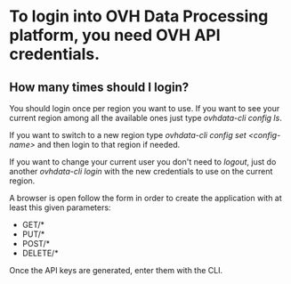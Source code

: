 # To login into OVH Data Processing platform, you need OVH API credentials.

## How many times should I login?

You should login once per region you want to use. If you want to see your current region among all the available ones just type *ovhdata-cli config ls*.

If you want to switch to a new region type *ovhdata-cli config set \<config-name\>* and then login to that region if needed.

If you want to change your current user you don't need to *logout*, just do another *ovhdata-cli login* with the new credentials to use on the current region.

A browser is open follow the form in order to create the application with at least this given parameters:
- GET/*
- PUT/*
- POST/*
- DELETE/*

Once the API keys are generated, enter them with the CLI.  
